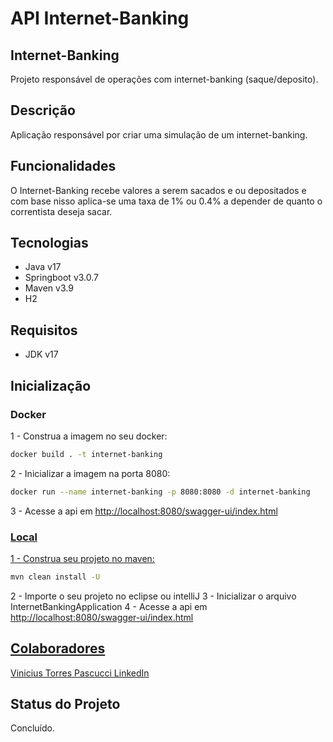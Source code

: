 # API Internet-Banking

## Internet-Banking
Projeto responsável de operações com internet-banking (saque/deposito).

## Descrição
Aplicação responsável por criar uma simulação de um internet-banking.

## Funcionalidades
O Internet-Banking recebe valores a serem sacados e ou depositados e com base nisso aplica-se uma taxa de 1% ou 0.4% a
depender de quanto o correntista deseja sacar.

## Tecnologias
- Java v17
- Springboot v3.0.7
- Maven v3.9
- H2

## Requisitos
- JDK v17

## Inicialização
### Docker
1 - Construa a imagem no seu docker:
```bash
docker build . -t internet-banking
```
2 - Inicializar a imagem na porta 8080:
```bash
docker run --name internet-banking -p 8080:8080 -d internet-banking
```
3 - Acesse a api em <a href="http://localhost:8080/swagger-ui/index.html#/" target="_blank">http://localhost:8080/swagger-ui/index.html
### Local
1 - Construa seu projeto no maven:
```bash
mvn clean install -U
```
2 - Importe o seu projeto no eclipse ou intelliJ
3 - Inicializar o arquivo InternetBankingApplication
4 - Acesse a api em <a href="http://localhost:8080/swagger-ui/index.html#/" target="_blank">http://localhost:8080/swagger-ui/index.html

## Colaboradores
Vinicius Torres Pascucci <a href="https://github.com/viniciuspascucci1993" target="_blank">LinkedIn</a>

## Status do Projeto
Concluído.
